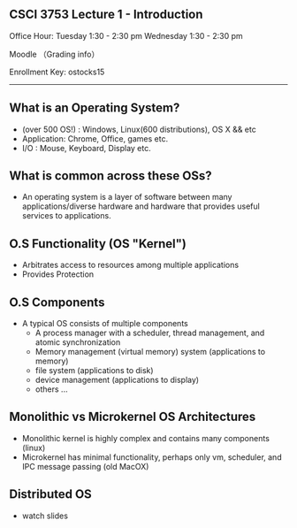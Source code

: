 CSCI 3753
Lecture 1 - Introduction
------------------------

Office Hour: Tuesday 1:30 - 2:30 pm
			 Wednesday 1:30 - 2:30 pm

Moodle （Grading info）

Enrollment Key: ostocks15

*********************************************************************

What is an Operating System?
-----------------------------
* (over 500 OS!) : Windows, Linux(600 distributions), OS X  && etc
* Application: Chrome, Office, games etc.
* I/O : Mouse, Keyboard, Display etc.

 What is common across these OSs?
 --------------------------------
 * An operating system is a layer of software between many applications/diverse hardware and hardware that provides useful services to applications.


O.S Functionality (OS "Kernel")
------------------------------------
* Arbitrates access to resources among multiple applications
* Provides Protection


O.S Components
---------------
* A typical OS consists of multiple components
	- A process manager with a scheduler, thread management, and atomic synchronization
	- Memory management (virtual memory) system (applications to memory)
	- file system (applications to disk)
	- device management (applications to display)
	- others ...


Monolithic vs Microkernel OS Architectures
------------------------------------------
* Monolithic kernel is highly complex and contains many components (linux)
* Microkernel has minimal functionality, perhaps only vm, scheduler, and IPC message passing (old MacOX)


Distributed OS
---------------
* watch slides









